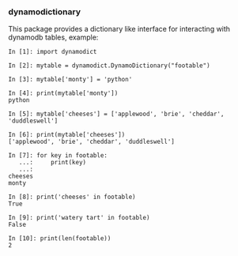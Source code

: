 ### dynamodictionary

This package provides a dictionary like interface for interacting with dynamodb tables, example:

```
In [1]: import dynamodict

In [2]: mytable = dynamodict.DynamoDictionary("footable")

In [3]: mytable['monty'] = 'python'

In [4]: print(mytable['monty'])
python

In [5]: mytable['cheeses'] = ['applewood', 'brie', 'cheddar', 'duddleswell']

In [6]: print(mytable['cheeses'])
['applewood', 'brie', 'cheddar', 'duddleswell']

In [7]: for key in footable:
   ...:     print(key)
   ...:
cheeses
monty

In [8]: print('cheeses' in footable)
True

In [9]: print('watery tart' in footable)
False

In [10]: print(len(footable))
2
```
